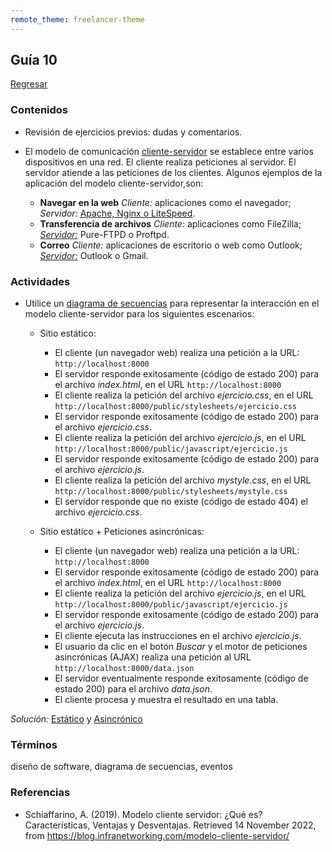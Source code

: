 ```yaml
---
remote_theme: freelancer-theme
---
```


## Guía 10

[Regresar](/DAWM/)

### Contenidos

* Revisión de ejercicios previos: dudas y comentarios.
* El modelo de comunicación [cliente-servidor](https://blog.infranetworking.com/modelo-cliente-servidor/) se establece entre varios dispositivos en una red. El cliente realiza peticiones al servidor. El servidor atiende a las peticiones de los clientes. Algunos ejemplos de la aplicación del modelo cliente-servidor,son:

	+ **Navegar en la web** _Cliente:_ aplicaciones como el navegador; _Servidor:_ [Apache, Nginx o LiteSpeed](https://blog.infranetworking.com/apache-vs-nginx-vs-litespeed/).
	+ **Transferencia de archivos** _Cliente:_ aplicaciones como FileZilla; _[Servidor:](https://blog.infranetworking.com/servidor-ftp/)_ Pure-FTPD o Proftpd.
	+ **Correo** _Cliente:_ aplicaciones de escritorio o web como Outlook; _[Servidor:](https://blog.infranetworking.com/servidor-de-correo/)_ Outlook o Gmail.

### Actividades

* Utilice un [diagrama de secuencias](https://creately.com/blog/es/diagramas/tutorial-del-diagrama-de-secuencia/) para representar la interacción en el modelo cliente-servidor para los siguientes escenarios:
	+ Sitio estático: 
		- El cliente (un navegador web) realiza una petición a la URL: `http://localhost:8000`
		- El servidor responde exitosamente (código de estado 200) para el archivo *index.html*, en el URL `http://localhost:8000`
		- El cliente realiza la petición del archivo *ejercicio.css*, en el URL `http://localhost:8000/public/stylesheets/ejercicio.css`
		- El servidor responde exitosamente (código de estado 200) para el archivo *ejercicio.css*.
		- El cliente realiza la petición del archivo  *ejercicio.js*, en el URL `http://localhost:8000/public/javascript/ejercicio.js`
		- El servidor responde exitosamente (código de estado 200) para el archivo *ejercicio.js*.
		- El cliente realiza la petición del archivo  *mystyle.css*, en el URL `http://localhost:8000/public/stylesheets/mystyle.css`
		- El servidor responde que no existe (código de estado 404) el archivo *ejercicio.css*.
		
	+ Sitio estático + Peticiones asincrónicas: 
		- El cliente (un navegador web) realiza una petición a la URL: `http://localhost:8000`
		- El servidor responde exitosamente (código de estado 200) para el archivo *index.html*, en el URL `http://localhost:8000`
		- El cliente realiza la petición del archivo  *ejercicio.js*, en el URL `http://localhost:8000/public/javascript/ejercicio.js`
		- El servidor responde exitosamente (código de estado 200) para el archivo *ejercicio.js*.
		- El cliente ejecuta las instrucciones en el archivo *ejercicio.js*.
		- El usuario da clic en el botón *Buscar* y el motor de peticiones asincrónicas (AJAX) realiza una petición al URL `http://localhost:8000/data.json`
		- El servidor eventualmente responde exitosamente (código de estado 200) para el archivo *data.json*.
		- El cliente procesa y muestra el resultado en una tabla.


_Solución:_ [Estático](imagenes/1-estatico.png) y [Asincrónico](imagenes/2-fetch.png)

### Términos

diseño de software, diagrama de secuencias, eventos 

### Referencias

* Schiaffarino, A. (2019). Modelo cliente servidor: ¿Qué es? Características, Ventajas y Desventajas. Retrieved 14 November 2022, from https://blog.infranetworking.com/modelo-cliente-servidor/